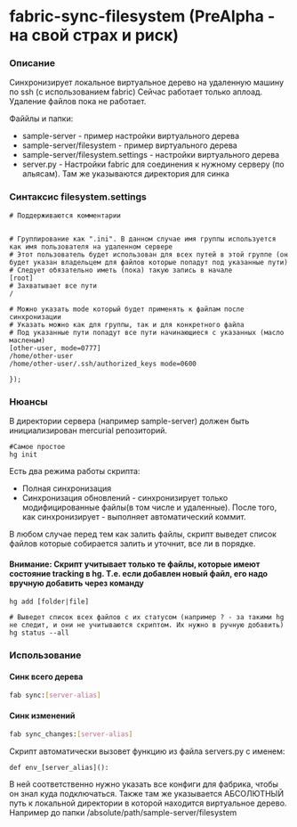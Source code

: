 # fabric-sync-filesystem (PreAlpha - на свой страх и риск)

### Описание

Синхронизирует локальное виртуальное дерево на удаленную машину по ssh (с использованием fabric)
Сейчас работает только аплоад. Удаление файлов пока не работает.

Файйлы и папки:

 * sample-server - пример настройки виртуального дерева
 * sample-server/filesystem - пример виртуального дерева
 * sample-server/filesystem.settings - настройки виртуального дерева
 * server.py - Настройки fabric для соединения к нужному серверу (по альясам). Там же указываются директория для синка


### Синтаксис filesystem.settings

```init
# Поддерживаются комментарии


# Группирование как ".ini". В данном случае имя группы используется как имя пользователя на удаленном сервере
# Этот пользователь будет использован для всех путей в этой группе (он будет указан владельцем для файлов которые попадут под указанные пути)
# Следует обязательно иметь (пока) такую запись в начале
[root] 
# Захватывает все пути
/

# Можно указать mode который будет применять к файлам после синхронизации
# Указать можно как для группы, так и для конкретного файла
# Под указанные пути попадут все пути начинающиеся с указанных (масло масленым)
[other-user, mode=0777]
/home/other-user 
/home/other-user/.ssh/authorized_keys mode=0600

});
```

### Нюансы

В директории сервера (например sample-server) должен быть инициализирован mercurial репозиторий.
```
#Самое простое
hg init
```

Есть два режима работы скрипта:
* Полная синхронизация
* Синхронизация обновлений - синхронизирует только модифицированные файлы(в том числе и удаленные). После того, как синхронизирует - выполняет автоматический коммит.

В любом случае перед тем как залить файлы, скрипт выведет список файлов которые собирается залить и уточнит, все ли в порядке.

#### Внимание: Скрипт учитывает только те файлы, которые имеют состояние tracking в hg. Т.е. если добавлен новый файл, его надо вручную добавить через команду 
```
hg add [folder|file]

# Выведет список всех файлов с их статусом (например ? - за такими hg не следит, и они не учитываются скриптом. Их нужно в ручную добавить)
hg status --all
```


### Использование

#### Синк всего дерева
```bash
fab sync:[server-alias]
```

#### Синк изменений
```bash
fab sync_changes:[server-alias]
```

Скрипт автоматически вызовет функцию из файла servers.py с именем:
```
def env_[server_alias]():
```
В ней соответственно нужно указать все конфиги для фабрика, чтобы он знал куда подключаться.
Также там же указывается АБСОЛЮТНЫЙ путь к локальной директории в которой находится виртуальное дерево.
Например до папки /absolute/path/sample-server/filesystem

